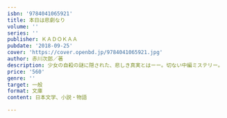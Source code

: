 ```yaml
---
isbn: '9784041065921'
title: 本日は悲劇なり
volume: ''
series: ''
publisher: ＫＡＤＯＫＡＡ
pubdate: '2018-09-25'
cover: 'https://cover.openbd.jp/9784041065921.jpg'
author: 赤川次郎／著
description: 少女の自殺の謎に隠された、悲しき真実とはーー。切ない中編ミステリー。
price: '560'
genre: ''
target: 一般
format: 文庫
content: 日本文学、小説・物語

---
```

